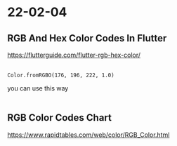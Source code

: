 22-02-04
===
## RGB And Hex Color Codes In Flutter  
https://flutterguide.com/flutter-rgb-hex-color/  
<br>
```
Color.fromRGBO(176, 196, 222, 1.0)
```
you can use this way  
<br>

## RGB Color Codes Chart  
https://www.rapidtables.com/web/color/RGB_Color.html
